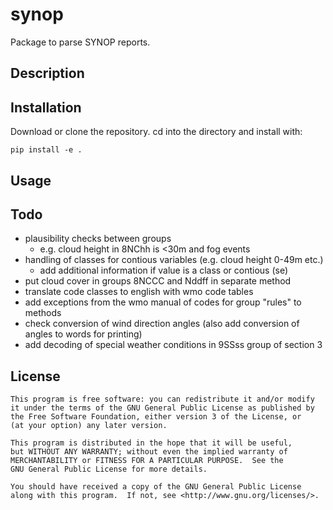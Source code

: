 synop
===========

Package to parse SYNOP reports.


Description
-----------


Installation
------------
Download or clone the repository. cd into the directory and install with:
```
pip install -e .
```

Usage
-----

Todo
----
- plausibility checks between groups
    - e.g. cloud height in 8NChh is <30m and fog events
- handling of classes for contious variables (e.g. cloud height 0-49m etc.)
    - add additional information if value is a class or contious (se)
- put cloud cover in groups 8NCCC and Nddff in separate method
- translate code classes to english with wmo code tables
- add exceptions from the wmo manual of codes for group "rules" to methods
- check conversion of wind direction angles (also add conversion of angles to words for printing)
- add decoding of special weather conditions in 9SSss group of section 3

License
-------

    This program is free software: you can redistribute it and/or modify
    it under the terms of the GNU General Public License as published by
    the Free Software Foundation, either version 3 of the License, or
    (at your option) any later version.
    
    This program is distributed in the hope that it will be useful,
    but WITHOUT ANY WARRANTY; without even the implied warranty of
    MERCHANTABILITY or FITNESS FOR A PARTICULAR PURPOSE.  See the
    GNU General Public License for more details.
    
    You should have received a copy of the GNU General Public License
    along with this program.  If not, see <http://www.gnu.org/licenses/>.

